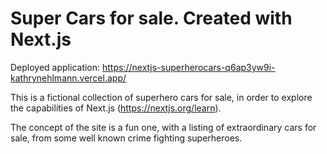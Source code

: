 # Super Cars for sale. Created with Next.js

Deployed application: https://nextjs-superherocars-q6ap3yw9i-kathrynehlmann.vercel.app/

This is a fictional collection of superhero cars for sale, in order to explore the capabilities of Next.js (https://nextjs.org/learn).

The concept of the site is a fun one, with a listing of extraordinary cars for sale, from some well known crime fighting superheroes.
